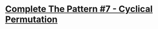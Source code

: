 # [Complete The Pattern #7 - Cyclical Permutation](https://www.codewars.com/kata/complete-the-pattern-number-7-cyclical-permutation/)
